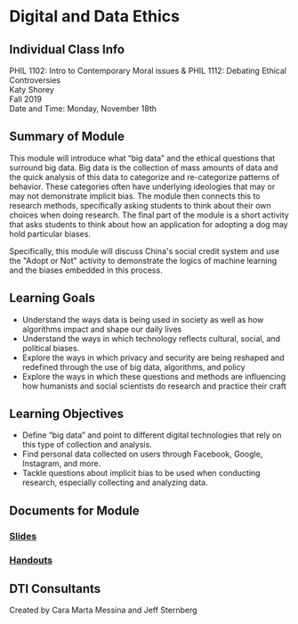 # Digital and Data Ethics

## Individual Class Info
PHIL 1102: Intro to Contemporary Moral issues & PHIL 1112: Debating Ethical Controversies
<br>
Katy Shorey
<br>
Fall 2019
<br>
Date and Time: Monday, November 18th
<br>

## Summary of Module
This module will introduce what “big data” and the ethical questions that surround big data. Big data is the collection of mass amounts of data and the quick analysis of this data to categorize and re-categorize patterns of behavior. These categories often have underlying ideologies that may or may not demonstrate implicit bias. The module then connects this to research methods, specifically asking students to think about their own choices when doing research. The final part of the module is a short activity that asks students to think about how an application for adopting a dog may hold particular biases. 

Specifically, this module will discuss China's social credit system and use the "Adopt or Not" activity to demonstrate the logics of machine learning and the biases embedded in this process.

## Learning Goals
- Understand the ways data is being used in society as well as how algorithms impact and shape our daily lives 
- Understand the ways in which technology reflects cultural, social, and political biases. 
- Explore the ways in which privacy and security are being reshaped and redefined through the use of big data, algorithms, and policy
- Explore the ways in which these questions and methods are influencing how humanists and social scientists do research and practice their craft


## Learning Objectives
- Define “big data” and point to different digital technologies that rely on this type of collection and analysis.
- Find personal data collected on users through Facebook, Google, Instagram, and more. 
- Tackle questions about implicit bias to be used when conducting research, especially collecting and analyzing data. 

## Documents for Module

### [Slides](https://github.com/NULabNortheastern/digitalassignmentshowcase/blob/master/data_ethics/philosophy-fall2019-shorey/slides.pdf)

### [Handouts](https://github.com/NULabNortheastern/digitalassignmentshowcase/blob/master/data_ethics/philosophy-fall2019-shorey/handout.pdf)

## DTI Consultants
Created by Cara Marta Messina and Jeff Sternberg
